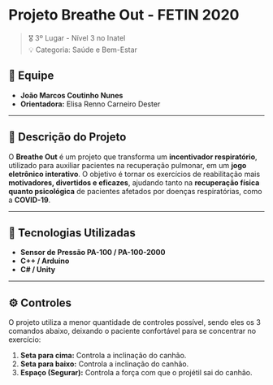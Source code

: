 # Projeto Breathe Out - FETIN 2020

> 🎖️ 3º Lugar - Nível 3 no Inatel  
> 💡 Categoria: Saúde e Bem-Estar

## 👥 Equipe
- **João Marcos Coutinho Nunes**  
- **Orientadora:** Elisa Renno Carneiro Dester  

---

## 📖 Descrição do Projeto

O **Breathe Out** é um projeto que transforma um **incentivador respiratório**, utilizado para auxiliar pacientes na recuperação pulmonar, em um **jogo eletrônico interativo**. O objetivo é tornar os exercícios de reabilitação mais **motivadores, divertidos e eficazes**, ajudando tanto na **recuperação física quanto psicológica** de pacientes afetados por doenças respiratórias, como a **COVID-19**.

---

## 🔧 Tecnologias Utilizadas

- **Sensor de Pressão PA-100 / PA-100-2000**
- **C++ / Arduino**
- **C# / Unity**

---

## ⚙️ Controles

O projeto utiliza a menor quantidade de controles possível, sendo eles os 3 comandos abaixo, deixando o paciente confortável para se concentrar no exercício:

1. **Seta para cima:** Controla a inclinação do canhão.
2. **Seta para baixo:** Controla a inclinação do canhão.
3. **Espaço (Segurar):** Controla a força com que o projétil sai do canhão.


